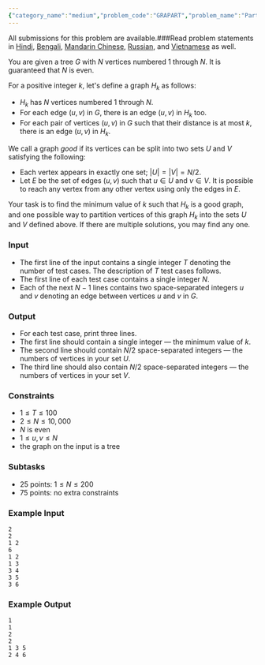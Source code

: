 ```yaml
---
{"category_name":"medium","problem_code":"GRAPART","problem_name":"Partition the Graph","languages_supported":{"0":"C","1":"CPP14","2":"JAVA","3":"PYTH","4":"PYTH 3.6","5":"PYPY","6":"CS2","7":"PAS fpc","8":"PAS gpc","9":"RUBY","10":"PHP","11":"GO","12":"NODEJS","13":"HASK","14":"rust","15":"SCALA","16":"swift","17":"D","18":"PERL","19":"FORT","20":"WSPC","21":"ADA","22":"CAML","23":"ICK","24":"BF","25":"ASM","26":"CLPS","27":"PRLG","28":"ICON","29":"SCM qobi","30":"PIKE","31":"ST","32":"NICE","33":"LUA","34":"BASH","35":"NEM","36":"LISP sbcl","37":"LISP clisp","38":"SCM guile","39":"JS","40":"ERL","41":"TCL","42":"kotlin","43":"PERL6","44":"TEXT","45":"SCM chicken","46":"PYP3","47":"CLOJ","48":"COB","49":"FS"},"max_timelimit":1,"source_sizelimit":50000,"problem_author":"admin2","problem_tester":null,"date_added":"7-12-2018","tags":{"0":"admin2","1":"constructive","2":"jan19","3":"medium","4":"observations","5":"taran_1407"},"editorial_url":"https://discuss.codechef.com/problems/GRAPART","time":{"view_start_date":1547458202,"submit_start_date":1547458202,"visible_start_date":1547458202,"end_date":1735669800},"is_direct_submittable":false,"layout":"problem"}
---
```

<span class="solution-visible-txt">All submissions for this problem are available.</span>###Read problem statements in [Hindi](http://www.codechef.com/download/translated/JAN19/hindi/GRAPART.pdf), [Bengali](http://www.codechef.com/download/translated/JAN19/bengali/GRAPART.pdf), [Mandarin Chinese](http://www.codechef.com/download/translated/JAN19/mandarin/GRAPART.pdf), [Russian](http://www.codechef.com/download/translated/JAN19/russian/GRAPART.pdf), and [Vietnamese](http://www.codechef.com/download/translated/JAN19/vietnamese/GRAPART.pdf) as well.

You are given a tree $G$ with $N$ vertices numbered $1$ through $N$. It is guaranteed that $N$ is even.

For a positive integer $k$, let's define a graph $H_k$ as follows:
- $H_k$ has $N$ vertices numbered $1$ through $N$.
- For each edge $(u, v)$ in $G$, there is an edge $(u, v)$ in $H_k$ too.
- For each pair of vertices $(u, v)$ in $G$ such that their distance is at most $k$, there is an edge $(u, v)$ in $H_k$.

We call a graph *good* if its vertices can be split into two sets $U$ and $V$ satisfying the following:
- Each vertex appears in exactly one set; $|U| = |V| = N/2$.
- Let $E$ be the set of edges $(u, v)$ such that $u \in U$ and $v \in V$. It is possible to reach any vertex from any other vertex using only the edges in $E$.

Your task is to find the minimum value of $k$ such that $H_k$ is a good graph, and one possible way to partition vertices of this graph $H_k$ into the sets $U$ and $V$ defined above. If there are multiple solutions, you may find any one.

### Input
- The first line of the input contains a single integer $T$ denoting the number of test cases. The description of $T$ test cases follows.
- The first line of each test case contains a single integer $N$.
- Each of the next $N-1$ lines contains two space-separated integers $u$ and $v$ denoting an edge between vertices $u$ and $v$ in $G$.

### Output
- For each test case, print three lines.
- The first line should contain a single integer — the minimum value of $k$.
- The second line should contain $N/2$ space-separated integers — the numbers of vertices in your set $U$.
- The third line should also contain $N/2$ space-separated integers — the numbers of vertices in your set $V$.

### Constraints
- $1 \le T \le 100$
- $2 \le N \le 10,000$
- $N$ is even
- $1 \le u, v \le N$
- the graph on the input is a tree

### Subtasks
- 25 points: $1 \leq N  \leq 200$
- 75 points: no extra constraints

### Example Input
```
2
2
1 2
6
1 2
1 3
3 4
3 5
3 6
```

### Example Output
```
1
1
2
2
1 3 5
2 4 6
```
